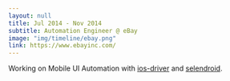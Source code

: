 ```yaml
---
layout: null
title: Jul 2014 - Nov 2014
subtitle: Automation Engineer @ eBay
image: "img/timeline/ebay.png"
link: https://www.ebayinc.com/
---
```

Working on Mobile UI Automation with [ios-driver](https://ios-driver.github.io/ios-driver/) and [selendroid](http://selendroid.io/).